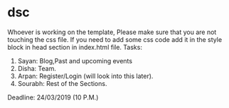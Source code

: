 # dsc
Whoever is working on the template, Please make sure that you are not touching the css file. If you need to add some css code add it in the style block in head section in index.html file.
Tasks:
1) Sayan: Blog,Past and upcoming events
2) Disha: Team.
3) Arpan: Register/Login (will look into this later).
3) Sourabh: Rest of the Sections.

Deadline: 24/03/2019 (10 P.M.)
